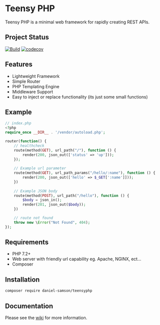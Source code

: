 # Teensy PHP

Teensy PHP is a minimal web framework for rapidly creating REST APIs.

## Project Status
[![Build](https://github.com/daniel-samson/teensyphp/actions/workflows/php.yml/badge.svg)](https://github.com/daniel-samson/teensyphp/actions/workflows/php.yml)
[![codecov](https://codecov.io/gh/daniel-samson/teensyphp/branch/master/graph/badge.svg)](https://codecov.io/gh/daniel-samson/teensyphp)




## Features
- Lightweight Framework
- Simple Router
- PHP Templating Engine
- Middleware Support
- Easy to inject or replace functionality (its just some small functions)


## Example
```php
// index.php
<?php
require_once __DIR__ . '/vendor/autoload.php';

router(function() {
    // healthcheck
    route(method(GET), url_path("/"), function () {
        render(200, json_out(['status' => 'up']));
    });
    
    // Example url parameter
    route(method(GET), url_path_params("/hello/:name"), function () {
        render(200, json_out(['hello' => $_GET[':name']]));
    })
    
    // Example JSON body
    route(method(POST), url_path("/hello"), function () {
        $body = json_in();
        render(201, json_out($body));
    })

    // route not found
    throw new \Error("Not Found", 404);
});
```
## Requirements
- PHP 7.2+
- Web server with friendly url capability eg. Apache, NGINX, ect...
- Composer

## Installation

```bash
composer require daniel-samson/teensyphp
``` 

## Documentation
Please see the [wiki](https://github.com/daniel-samson/teensyphp/wiki) for more information.
